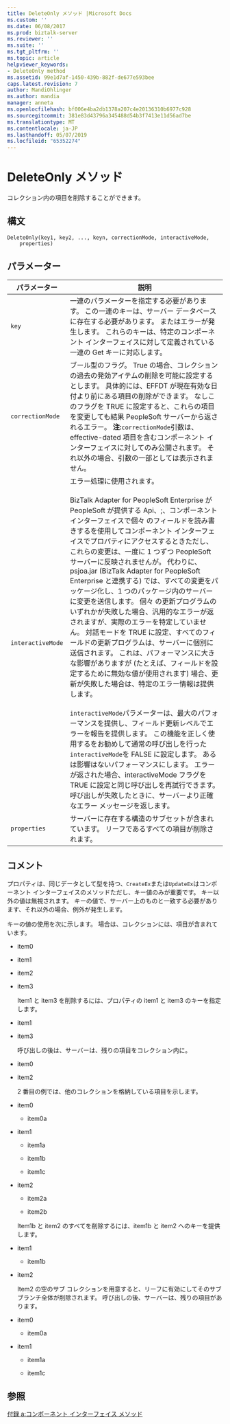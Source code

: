 ```yaml
---
title: DeleteOnly メソッド |Microsoft Docs
ms.custom: ''
ms.date: 06/08/2017
ms.prod: biztalk-server
ms.reviewer: ''
ms.suite: ''
ms.tgt_pltfrm: ''
ms.topic: article
helpviewer_keywords:
- DeleteOnly method
ms.assetid: 99e1d7af-1450-439b-882f-de677e593bee
caps.latest.revision: 7
author: MandiOhlinger
ms.author: mandia
manager: anneta
ms.openlocfilehash: bf006e4ba2db1378a207c4e20136310b6977c928
ms.sourcegitcommit: 381e83d43796a345488d54b3f7413e11d56ad7be
ms.translationtype: MT
ms.contentlocale: ja-JP
ms.lasthandoff: 05/07/2019
ms.locfileid: "65352274"
---
```

# <a name="deleteonly-method"></a>DeleteOnly メソッド
コレクション内の項目を削除することができます。  
  
## <a name="syntax"></a>構文  
  
```  
DeleteOnly(key1, key2, ..., keyn, correctionMode, interactiveMode,  
    properties)  
```  
  
## <a name="parameters"></a>パラメーター  
  
|パラメーター|説明|  
|---------------|-----------------|  
|`key`|一連のパラメーターを指定する必要があります。 この一連のキーは、サーバー データベースに存在する必要があります。 またはエラーが発生します。 これらのキーは、特定のコンポーネント インターフェイスに対して定義されている一連の Get キーに対応します。|  
|`correctionMode`|ブール型のフラグ。 True の場合、コレクションの過去の発効アイテムの削除を可能に設定するとします。 具体的には、EFFDT が現在有効な日付より前にある項目の削除ができます。 なしこのフラグを TRUE に設定すると、これらの項目を変更しても結果 PeopleSoft サーバーから返されるエラー。 **注:**`correctionMode`引数は、effective-dated 項目を含むコンポーネント インターフェイスに対してのみ公開されます。 それ以外の場合、引数の一部としては表示されません。|  
|`interactiveMode`|エラー処理に使用されます。<br /><br /> BizTalk Adapter for PeopleSoft Enterprise が PeopleSoft が提供する Api、;、コンポーネント インターフェイスで個々 のフィールドを読み書きするを使用してコンポーネント インターフェイスでプロパティにアクセスするときただし、これらの変更は、一度に 1 つずつ PeopleSoft サーバーに反映されませんが。 代わりに、psjoa.jar (BizTalk Adapter for PeopleSoft Enterprise と連携する) では、すべての変更をパッケージ化し、1 つのパッケージ内のサーバーに変更を送信します。 個々 の更新プログラムのいずれかが失敗した場合、汎用的なエラーが返されますが、実際のエラーを特定していません。 対話モードを TRUE に設定、すべてのフィールドの更新プログラムは、サーバーに個別に送信されます。 これは、パフォーマンスに大きな影響がありますが (たとえば、フィールドを設定するために無効な値が使用されます) 場合、更新が失敗した場合は、特定のエラー情報は提供します。<br /><br /> `interactiveMode`パラメーターは、最大のパフォーマンスを提供し、フィールド更新レベルでエラーを報告を提供します。 この機能を正しく使用するをお勧めして通常の呼び出しを行った`interactiveMode`を FALSE に設定します。 あるは影響はないパフォーマンスにします。 エラーが返された場合、interactiveMode フラグを TRUE に設定と同じ呼び出しを再試行できます。 呼び出しが失敗したときに、サーバーより正確なエラー メッセージを返します。|  
|`properties`|サーバーに存在する構造のサブセットが含まれています。 リーフであるすべての項目が削除されます。|  
  
## <a name="remarks"></a>コメント  
 プロパティは、同じデータとして型を持つ、`CreateEx`または`UpdateEx`はコンポーネント インターフェイスのメソッドただし、キー値のみが重要です。 キー以外の値は無視されます。 キーの値で、サーバー上のものと一致する必要があります、それ以外の場合、例外が発生します。  
  
 キーの値の使用を次に示します。 場合は、コレクションには、項目が含まれています。  
  
- item0  
  
- item1  
  
- item2  
  
- item3  
  
  Item1 と item3 を削除するには、プロパティの item1 と item3 のキーを指定します。  
  
- item1  
  
- item3  
  
  呼び出しの後は、サーバーは、残りの項目をコレクション内に。  
  
- item0  
  
- item2  
  
  2 番目の例では、他のコレクションを格納している項目を示します。  
  
- item0  
  
  -   item0a  
  
- item1  
  
  -   item1a  
  
  -   item1b  
  
  -   item1c  
  
- item2  
  
  -   item2a  
  
  -   item2b  
  
  Item1b と item2 のすべてを削除するには、item1b と item2 へのキーを提供します。  
  
- item1  
  
  -   item1b  
  
- item2  
  
  Item2 の空のサブ コレクションを用意すると、リーフに有効にしてそのサブブランチ全体が削除されます。 呼び出しの後、サーバーは、残りの項目があります。  
  
- item0  
  
  -   item0a  
  
- item1  
  
  -   item1a  
  
  -   item1c  
  
## <a name="see-also"></a>参照  
 [付録 a:コンポーネント インターフェイス メソッド](../core/appendix-a-component-interface-methods.md)